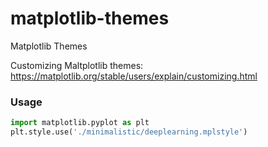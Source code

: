 # matplotlib-themes

Matplotlib Themes

Customizing Maltplotlib themes: https://matplotlib.org/stable/users/explain/customizing.html

### Usage

```py
import matplotlib.pyplot as plt
plt.style.use('./minimalistic/deeplearning.mplstyle')
```

